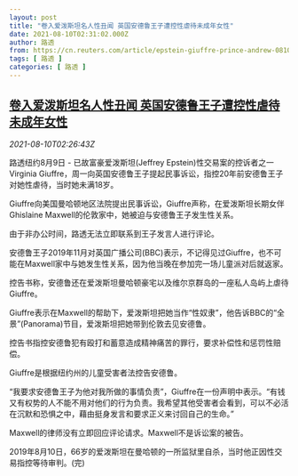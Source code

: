 ```yaml
---
layout: post
title: "卷入爱泼斯坦名人性丑闻 英国安德鲁王子遭控性虐待未成年女性"
date: 2021-08-10T02:31:02.000Z
author: 路透
from: https://cn.reuters.com/article/epstein-giuffre-prince-andrew-0810-idCNKBS2FB066
tags: [ 路透 ]
categories: [ 路透 ]
---
```

<!--1628562662000-->
[卷入爱泼斯坦名人性丑闻 英国安德鲁王子遭控性虐待未成年女性](https://cn.reuters.com/article/epstein-giuffre-prince-andrew-0810-idCNKBS2FB066)
------

<div>
<div><i>2021-08-10T02:26:43Z</i></div><p>路透纽约8月9日 - 已故富豪爱泼斯坦(Jeffrey Epstein)性交易案的控诉者之一Virginia Giuffre，周一向英国安德鲁王子提起民事诉讼，指控20年前安德鲁王子对她性虐待，当时她未满18岁。</p><p>Giuffre向美国曼哈顿地区法院提出民事诉讼，Giuffre声称，在爱泼斯坦长期女伴Ghislaine Maxwell的伦敦家中，她被迫与安德鲁王子发生性关系。</p><p>由于非办公时间，路透无法立即联系到王子发言人进行评论。</p><p>安德鲁王子2019年11月对英国广播公司(BBC)表示，不记得见过Giuffre，也不可能在Maxwell家中与她发生性关系，因为他当晚在参加完一场儿童派对后就返家。</p><p>控告书称，安德鲁还在爱泼斯坦曼哈顿豪宅以及维尔京群岛的一座私人岛屿上虐待Giuffre。</p><p>Giuffre表示在Maxwell的帮助下，爱泼斯坦把她当作“性奴隶”，他告诉BBC的“全景”(Panorama)节目，爱泼斯坦把她带到伦敦去见安德鲁。</p><p>控告书指控安德鲁犯有殴打和蓄意造成精神痛苦的罪行，要求补偿性和惩罚性赔偿。</p><p>Giuffre是根据纽约州的儿童受害者法控告安德鲁。</p><p>“我要求安德鲁王子为他对我所做的事情负责”，Giuffre在一份声明中表示。“有钱又有权势的人不能不用对他们的行为负责。我希望其他受害者会看到，可以不必活在沉默和恐惧之中，藉由挺身发言和要求正义来讨回自己的生命。”</p><p>Maxwell的律师没有立即回应评论请求。Maxwell不是诉讼案的被告。</p><p>2019年8月10日，66岁的爱泼斯坦在曼哈顿的一所监狱里自杀，当时他正因性交易指控等待审判。(完)</p>
</div>
